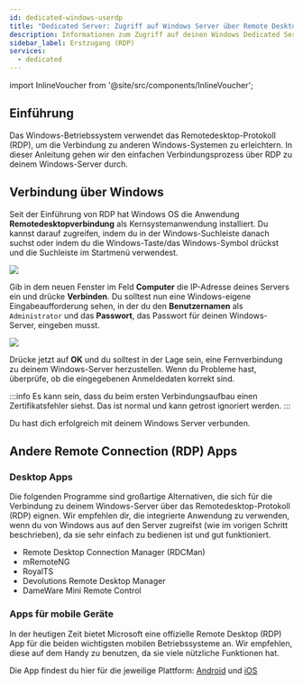 ```yaml
---
id: dedicated-windows-userdp
title: "Dedicated Server: Zugriff auf Windows Server über Remote Desktop (RDP)"
description: Informationen zum Zugriff auf deinen Windows Dedicated Server von ZAP-Hosting über Remote Desktop (RDP) - ZAP-Hosting.com Dokumentation
sidebar_label: Erstzugang (RDP)
services:
  - dedicated
---
```


import InlineVoucher from '@site/src/components/InlineVoucher';

## Einführung

Das Windows-Betriebssystem verwendet das Remotedesktop-Protokoll (RDP), um die Verbindung zu anderen Windows-Systemen zu erleichtern. In dieser Anleitung gehen wir den einfachen Verbindungsprozess über RDP zu deinem Windows-Server durch.

<InlineVoucher />



## Verbindung über Windows

Seit der Einführung von RDP hat Windows OS die Anwendung **Remotedesktopverbindung** als Kernsystemanwendung installiert. Du kannst darauf zugreifen, indem du in der Windows-Suchleiste danach suchst oder indem du die Windows-Taste/das Windows-Symbol drückst und die Suchleiste im Startmenü verwendest.

![](https://screensaver01.zap-hosting.com/index.php/s/TZNJQsY266fYaqg/preview)

Gib in dem neuen Fenster im Feld **Computer** die IP-Adresse deines Servers ein und drücke **Verbinden**. Du solltest nun eine Windows-eigene Eingabeaufforderung sehen, in der du den **Benutzernamen** als `Administrator` und das **Passwort**, das Passwort für deinen Windows-Server, eingeben musst.

![](https://screensaver01.zap-hosting.com/index.php/s/WYx7Czi8KtyWGgH/preview)

Drücke jetzt auf **OK** und du solltest in der Lage sein, eine Fernverbindung zu deinem Windows-Server herzustellen. Wenn du Probleme hast, überprüfe, ob die eingegebenen Anmeldedaten korrekt sind.

:::info
Es kann sein, dass du beim ersten Verbindungsaufbau einen Zertifikatsfehler siehst. Das ist normal und kann getrost ignoriert werden.
:::

Du hast dich erfolgreich mit deinem Windows Server verbunden.

## Andere Remote Connection (RDP) Apps

### Desktop Apps

Die folgenden Programme sind großartige Alternativen, die sich für die Verbindung zu deinem Windows-Server über das Remotedesktop-Protokoll (RDP) eignen. Wir empfehlen dir, die integrierte Anwendung zu verwenden, wenn du von Windows aus auf den Server zugreifst (wie im vorigen Schritt beschrieben), da sie sehr einfach zu bedienen ist und gut funktioniert.

- Remote Desktop Connection Manager (RDCMan)
- mRemoteNG
- RoyalTS
- Devolutions Remote Desktop Manager
- DameWare Mini Remote Control

### Apps für mobile Geräte

In der heutigen Zeit bietet Microsoft eine offizielle Remote Desktop (RDP) App für die beiden wichtigsten mobilen Betriebssysteme an. Wir empfehlen, diese auf dem Handy zu benutzen, da sie viele nützliche Funktionen hat.

Die App findest du hier für die jeweilige Plattform: [Android](https://play.google.com/store/apps/details?id=com.microsoft.rdc.androidx&hl=en) und [iOS](https://apps.apple.com/us/app/remote-desktop-mobile/id714464092)

<InlineVoucher />
